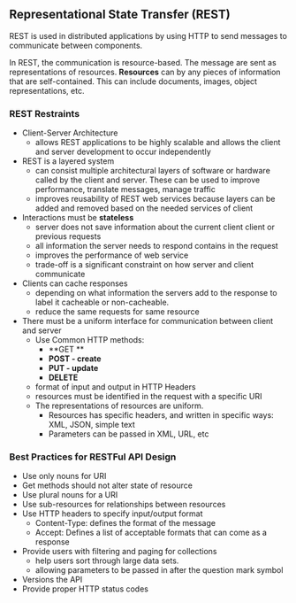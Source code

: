 ## Representational State Transfer \(REST\)

REST is used in distributed applications by using HTTP to send messages to communicate between components.

In REST, the communication is resource-based. The message are sent as representations of resources. **Resources** can by any pieces of information that are self-contained. This can include documents, images, object representations, etc.

### REST Restraints

* Client-Server Architecture
  * allows REST applications to be highly scalable and allows the client and server development to occur independently
* REST is a layered system
  * can consist multiple architectural layers of software or hardware called by the client and server. These can be used to improve performance, translate messages, manage traffic
  * improves reusability of REST web services because layers can be added and removed based on the needed services of client
* Interactions must be **stateless**
  * server does not save information about the current client client or previous requests
  * all information the server needs to respond contains in the request
  * improves the performance of web service
  * trade-off is a significant constraint on how server and client communicate
* Clients can cache responses
  * depending on what information the servers add to the response to label it cacheable or non-cacheable.
  * reduce the same requests for same resource
* There must be a uniform interface for communication between client and server
  * Use Common HTTP methods: 
    * **GET **
    * **POST - create**
    * **PUT - update**
    * **DELETE**
  * format of input and output in HTTP Headers
  * resources must be identified in the request with a specific URI
  * The representations of resources are uniform. 
    * Resources has specific headers, and written in specific ways: XML, JSON, simple text
    * Parameters can be passed in XML, URL, etc

### Best Practices for RESTFul API Design

* Use only nouns for URI
* Get methods should not alter state of resource
* Use plural nouns for a URI
* Use sub-resources for relationships between resources
* Use HTTP headers to specify input/output format
  * Content-Type: defines the format of the message
  * Accept: Defines a list of acceptable formats that can come as a response
* Provide users with filtering and paging for collections
  * help users sort through large data sets. 
  * allowing parameters to be passed in after the question mark symbol
* Versions the API
* Provide proper HTTP status codes



